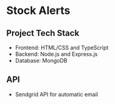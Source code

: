# Stock Alerts

## Project Tech Stack

- Frontend: HTML/CSS and TypeScript
- Backend: Node.js and Express.js
- Database: MongoDB

## API

- Sendgrid API for automatic email
